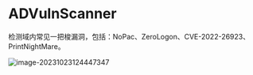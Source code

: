 # ADVulnScanner

检测域内常见一把梭漏洞，包括：NoPac、ZeroLogon、CVE-2022-26923、PrintNightMare。

![image-20231023124447347](https://images-1258433570.cos.ap-beijing.myqcloud.com/imagesimage-20231023124447347.png)

